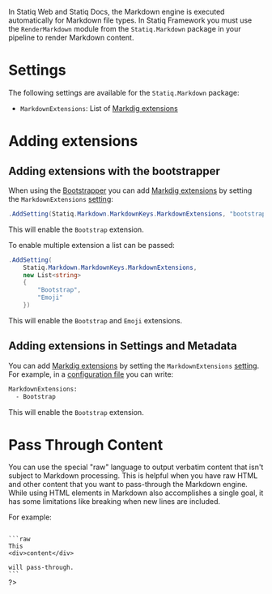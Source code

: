 ﻿In Statiq Web and Statiq Docs, the Markdown engine is executed automatically for Markdown file types. In Statiq Framework you must use the `RenderMarkdown` module from the `Statiq.Markdown` package in your pipeline to render Markdown content.

# Settings

The following settings are available for the `Statiq.Markdown` package:

- `MarkdownExtensions`: List of [Markdig extensions]

# Adding extensions

## Adding extensions with the bootstrapper

When using the [Bootstrapper](xref:bootstrapper) you can add [Markdig extensions]
by setting the `MarkdownExtensions` [setting](xref:settings):

```csharp
.AddSetting(Statiq.Markdown.MarkdownKeys.MarkdownExtensions, "bootstrap")
```

This will enable the `Bootstrap` extension.

To enable multiple extension a list can be passed:

```csharp
.AddSetting(
    Statiq.Markdown.MarkdownKeys.MarkdownExtensions,
    new List<string> 
    {
        "Bootstrap",
        "Emoji"
    })
```

This will enable the `Bootstrap` and `Emoji` extensions.

## Adding extensions in Settings and Metadata

You can add [Markdig extensions] by setting the `MarkdownExtensions` [setting](xref:settings).
For example, in a [configuration file](xref:settings#configuration-files) you can write:

```txt
MarkdownExtensions:
  - Bootstrap
```

This will enable the `Bootstrap` extension.

# Pass Through Content

You can use the special "raw" language to output verbatim content that isn't subject to Markdown processing. This is helpful when you have raw HTML and other content that you want to pass-through the Markdown engine. While using HTML elements in Markdown also accomplishes a single goal, it has some limitations like breaking when new lines are included.

For example:

<?# Raw ?>
<?*
<pre class="language-txt"><code>
```raw
This
&lt;div&gt;content&lt;/div&gt;

will pass-through.
```
</code></pre>
?>
<?#/ Raw ?>

[Markdig extensions]: https://github.com/xoofx/markdig/blob/master/readme.md